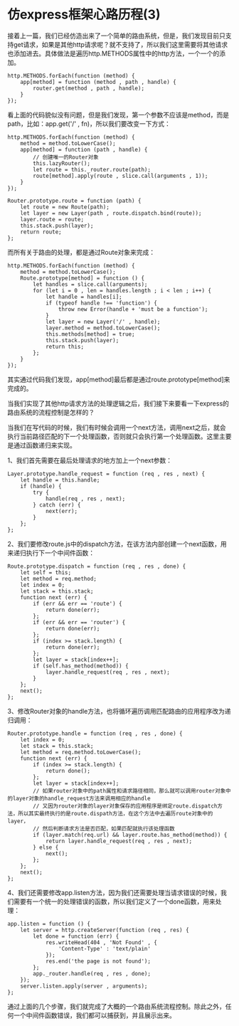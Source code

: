 # 仿express框架心路历程(3)
接着上一篇，我们已经仿造出来了一个简单的路由系统，但是，我们发现目前只支持get请求，如果是其他http请求呢？就不支持了，所以我们这里需要将其他请求也添加进去。具体做法是遍历http.METHODS属性中的http方法，一个一个的添加。
```
http.METHODS.forEach(function (method) {
    app[method] = function (method , path , handle) {
        router.get(method , path , handle);
    }
});
```
看上面的代码貌似没有问题，但是我们发现，第一个参数不应该是method，而是path，比如：app.get('/' , fn)，所以我们要改变一下方式：

```
http.METHODS.forEach(function (method) {
    method = method.toLowerCase();
    app[method] = function (path , handle) {
        // 创建唯一的Router对象
        this.lazyRouter();
        let route = this._router.route(path);
        route[method].apply(route , slice.call(arguments , 1));
    }
});
```

```
Router.prototype.route = function (path) {
    let route = new Route(path);
    let layer = new Layer(path , route.dispatch.bind(route));
    layer.route = route;
    this.stack.push(layer);
    return route;
};
```

而所有关于路由的处理，都是通过Route对象来完成：
```
http.METHODS.forEach(function (method) {
    method = method.toLowerCase();
    Route.prototype[method] = function () {
        let handles = slice.call(arguments);
        for (let i = 0 , len = handles.length ; i < len ; i++) {
            let handle = handles[i];
            if (typeof handle !== 'function') {
                throw new Error(handle + 'must be a function');
            }
            let layer = new Layer('/' , handle);
            layer.method = method.toLowerCase();
            this.methods[method] = true;
            this.stack.push(layer);
            return this;
        };
    }
});
```
其实通过代码我们发现，app[method]最后都是通过route.prototype[method]来完成的。

当我们实现了其他http请求方法的处理逻辑之后，我们接下来要看一下express的路由系统的流程控制是怎样的？

当我们在写代码的时候，我们有时候会调用一个next方法，调用next之后，就会执行当前路径匹配的下一个处理函数，否则就只会执行第一个处理函数。这里主要是通过函数递归来实现。

1、我们首先需要在最后处理请求的地方加上一个next参数：
```
Layer.prototype.handle_request = function (req , res , next) {
    let handle = this.handle;
    if (handle) {
        try {
            handle(req , res , next);
        } catch (err) {
            next(err);
        }
    };
};
```
2、我们要修改route.js中的dispatch方法，在该方法内部创建一个next函数，用来递归执行下一个中间件函数：

```
Route.prototype.dispatch = function (req , res , done) {
    let self = this;
    let method = req.method;
    let index = 0;
    let stack = this.stack;
    function next (err) {
        if (err && err == 'route') {
            return done(err);
        };
        if (err && err == 'router') {
            return done(err);
        };
        if (index >= stack.length) {
            return done(err);
        };
        let layer = stack[index++];
        if (self.has_method(method)) {
            layer.handle_request(req , res , next);
        }
    };
    next();
};
```
3、修改Router对象的handle方法，也将循环遍历调用匹配路由的应用程序改为递归调用：

```
Router.prototype.handle = function (req , res , done) {
    let index = 0;
    let stack = this.stack;
    let method = req.method.toLowerCase();
    function next (err) {
        if (index >= stack.length) {
            return done();
        };
        let layer = stack[index++];
        // 如果router对象中的path属性和请求路径相同，那么就可以调用router对象中的layer对象的handle_request方法来调用相应的handle
        // 又因为router对象的layer对象保存的应用程序是绑定route.dispatch方法，所以其实最终执行的是route.dispath方法，在这个方法中去遍历route对象中的layer，
        // 然后判断请求方法是否匹配，如果匹配就执行该处理函数
        if (layer.match(req.url) && layer.route.has_method(method)) {
            return layer.handle_request(req , res , next);
        } else {
            next();
        };
    };
    next();
};
```
4、我们还需要修改app.listen方法，因为我们还需要处理当请求错误的时候，我们需要有一个统一的处理错误的函数，所以我们定义了一个done函数，用来处理：

```
app.listen = function () {
    let server = http.createServer(function (req , res) {
        let done = function (err) {
            res.writeHead(404 , 'Not Found' , {
                'Content-Type' : 'text/plain'
            });
            res.end('the page is not found');
        };
        app._router.handle(req , res , done);
    });
    server.listen.apply(server , arguments);
};
```
通过上面的几个步骤，我们就完成了大概的一个路由系统流程控制。除此之外，任何一个中间件函数错误，我们都可以捕获到，并且展示出来。